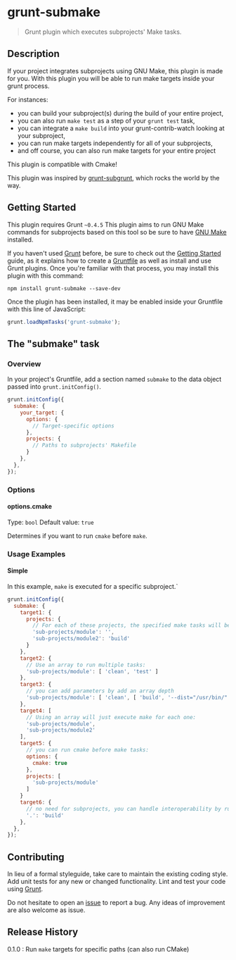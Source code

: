 # grunt-submake

> Grunt plugin which executes subprojects' Make tasks.

## Description

If your project integrates subprojects using GNU Make, this plugin is made for you. With this plugin you will be able to run make targets inside your grunt process.

For instances:
* you can build your subproject(s) during the build of your entire project,
* you can also run `make test` as a step of your `grunt test` task,
* you can integrate a `make build` into your grunt-contrib-watch looking at your subproject,
* you can run make targets independently for all of your subprojects,
* and off course, you can also run make targets for your entire project

This plugin is compatible with Cmake!

This plugin was inspired by [grunt-subgrunt](https://github.com/tusbar/grunt-subgrunt), which rocks the world by the way.

## Getting Started
This plugin requires Grunt `~0.4.5`
This plugin aims to run GNU Make commands for subprojects based on this tool so be sure to have [GNU Make](http://www.gnu.org/software/make/) installed.

If you haven't used [Grunt](http://gruntjs.com/) before, be sure to check out the [Getting Started](http://gruntjs.com/getting-started) guide, as it explains how to create a [Gruntfile](http://gruntjs.com/sample-gruntfile) as well as install and use Grunt plugins. Once you're familiar with that process, you may install this plugin with this command:

```shell
npm install grunt-submake --save-dev
```

Once the plugin has been installed, it may be enabled inside your Gruntfile with this line of JavaScript:

```js
grunt.loadNpmTasks('grunt-submake');
```

## The "submake" task

### Overview
In your project's Gruntfile, add a section named `submake` to the data object passed into `grunt.initConfig()`.

```js
grunt.initConfig({
  submake: {
    your_target: {
      options: {
        // Target-specific options
      },
      projects: {
        // Paths to subprojects' Makefile
      }
    },
  },
});
```

### Options

#### options.cmake
Type: `bool`
Default value: `true`

Determines if you want to run `cmake` before `make`.

### Usage Examples

#### Simple
In this example, `make` is executed for a specific subproject.`

```js
grunt.initConfig({
  submake: {
    target1: {
      projects: {
        // For each of these projects, the specified make tasks will be executed:
        'sub-projects/module': '',
        'sub-projects/module2': 'build'
      }
    },
    target2: {
      // Use an array to run multiple tasks:
      'sub-projects/module': [ 'clean', 'test' ]
    },
    target3: {
      // you can add parameters by add an array depth
      'sub-projects/module': [ 'clean', [ 'build', '--dist="/usr/bin/"' ]]
    },
    target4: [
      // Using an array will just execute make for each one:
      'sub-projects/module',
      'sub-projects/module2'
    ],
    target5: {
      // you can run cmake before make tasks:
      options: {
        cmake: true
      },
      projects: [
        'sub-projects/module'
      ]
    }
    target6: {
      // no need for subprojects, you can handle interoperability by running make at the project root
      '.': 'build'
    },
  },
});
```

## Contributing
In lieu of a formal styleguide, take care to maintain the existing coding style. Add unit tests for any new or changed functionality. Lint and test your code using [Grunt](http://gruntjs.com/).

Do not hesitate to open an [issue](https://github.com/pidupuis/grunt-submake/issues) to report a bug. Any ideas of improvement are also welcome as issue.

## Release History
0.1.0 : Run `make` targets for specific paths (can also run CMake)
